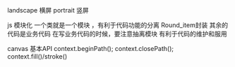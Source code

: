   landscape 横屏  portrait  竖屏


  js 模块化
   一个类就是一个模块 ，有利于代码功能的分离
   Round_item封装
   其余的代码是业务代码
   在写业务代码的时候，要注意抽离模块  有利于代码的维护和服用

   canvas 基本API
    context.beginPath();
    context.closePath();
    context.fill()/stroke()